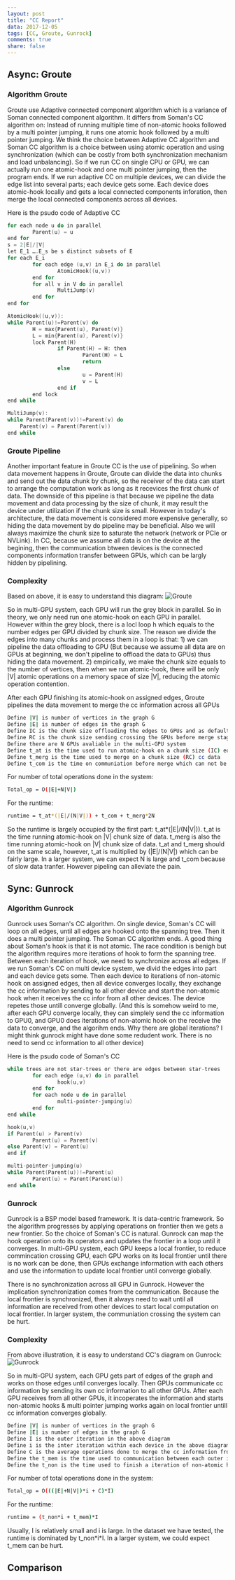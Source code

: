 ```yaml
---
layout: post
title: "CC Report"
data: 2017-12-05
tags: [CC, Groute, Gunrock]
comments: true
share: false
---
```


##  Async: Groute
### Algorithm Groute
Groute use Adaptive connected component algorithm which is a variance of Soman connected component algorithm. It differs from Soman's CC algorithm on: Instead of running multiple time of non-atomic hooks followed by a multi pointer jumping, it runs one atomic hook followed by a multi pointer jumping. We think the choice between Adaptive CC algorithm and Soman CC algorithm is a choice between using atomic operation and using synchronization (which can be costly from both synchronization mechanism and load unbalancing). So if we run CC on single CPU or GPU, we can actually run one atomic-hook and one multi pointer jumping, then the program ends. If we run adaptive CC on multiple devices, we can divide the edge list into several parts; each device gets some. Each device does atomic-hook locally and gets a local connected components inforation, then merge the local connected components across all devices.

Here is the psudo code of Adaptive CC
```c
for each node u do in parallel
        Parent(u) = u
end for
s = 2|E|/|V|
let E_1 ….E_s be s distinct subsets of E
for each E_i
        for each edge (u,v) in E_i do in parallel
                AtomicHook((u,v))
        end for
        for all v in V do in parallel
                MultiJump(v)
        end for
end for
```

```c
AtomicHook((u,v)):
while Parent(u)!=Parent(v) do
        H = max{Parent(u), Parent(v)}
        L = min{Parent(u), Parent(v)}
        lock Parent(H)
                if Parent(H) = H: then
                        Parent(H) = L
                        return
                else
                        u = Parent(H)
                        v = L
                end if
        end lock
end while
```

```c
MultiJump(v):
while Parent(Parent(v))!=Parent(v) do
	Parent(v) = Parent(Parent(v))
end while
```
### Groute Pipeline
Another important feature in Groute CC is the use of pipelining. So when data movement happens in Groute, Groute can divide the data into chunks and send out the data chunk by chunk, so the receiver of the data can start to arrange the computation work as long as it recevices the first chunk of data. The downside of this pipeline is that because we pipeline the data movement and data processing by the size of chunk, it may result the device under utilization if the chunk size is small. However in today's architecture, the data movement is considered more expensive generally, so hiding the data movement by do pipeline may be beneficial. Also we will always maximize the chunk size to saturate the network (network or PCIe or NVLink). In CC, because we assume all data is on the device at the begining, then the communication btween devices is the connected components information transfer between GPUs, which can be largly hidden by pipelining.

### Complexity
Based on above, it is easy to understand this diagram:
![Groute](https://github.com/YuxinxinChen/YuxinxinChen.github.io/blob/master/images/groute_cc.png)

So in multi-GPU system, each GPU will run the grey block in parallel. So in theory, we only need run one atomic-hook on each GPU in parallel. However within the grey block, there is a locl loop h which equals to the number edges per GPU divided by chunk size. The reason we divide the edges into many chunks and process them in a loop is that: 1) we can pipeline the data offloading to GPU (But because we assume all data are on GPUs at beginning, we don't pipeline to offload the data to GPUs) thus hiding the data movement. 2) empirically, we make the chunk size equals to the number of vertices, then when we run atomic-hook, there will be only |V| atomic operations on a memory space of size |V|, reducing the atomic operation contention.

After each GPU finishing its atomic-hook on assigned edges, Groute pipelines the data movement to merge the cc information across all GPUs 

```bash
Define |V| is number of vertices in the graph G
Define |E| is number of edges in the graph G
Define IC is the chunk size offloading the edges to GPUs and as default IC = |V|
Define RC is the chunk size sending crossing the GPUs before merge stage. As default RC = |V|/2
Define there are N GPUs avaliable in the multi-GPU system
Define t_at is the time used to run atomic-hook on a chunk size (IC) edgelist data
Define t_merg is the time used to merge on a chunk size (RC) cc data
Define t_com is the time on communiation before merge which can not be hidden by Groute pipelining
```
For number of total operations done in the system:

```bash
Total_op = O(|E|+N|V|)
```
For the runtime:

```bash
runtime = t_at*(|E|/(N|V|)) + t_com + t_merg*2N
```
So the runtime is largely occupied by the first part: t_at\*(|E|/(N|V|)). t_at is the time running atomic-hook on |V| chunk size of data. t_merg is also the time running atomic-hook on |V| chunk size of data. t_at and t_merg should on the same scale, however, t_at is multiplied by (|E|/(N|V|) which can be fairly large. In a larger system, we can expect N is large and t_com because of slow data tranfer. However pipeling can alleviate the pain.

## Sync: Gunrock
### Algorithm Gunrock

Gunrock uses Soman's CC algorithm. On single device, Soman's CC will loop on all edges, until all edges are hooked onto the spanning tree. Then it does a multi pointer jumping. The Soman CC algorithm ends. A good thing about Soman's hook is that it is not atomic. The race condition is benigh but the algorithm requires more iterations of hook to form the spanning tree. Between each iteration of hook, we need to synchronize across all edges. If we run Soman's CC on multi device system, we divid the edges into part and each device gets some. Then each device to iterations of non-atomic hook on assigned edges, then all device converges locally, they exchange the cc information by sending to all other device and start the non-atomic hook when it receives the cc infor from all other devices. The device repetes those untill converge globally. (And this is somehow weird to me, after each GPU converge locally, they can simplely send the cc information to GPU0, and GPU0 does iterations of non-atomic hook on the receive the data to converge, and the algorihm ends. Why there are global iterations? I might think gunrock might have done some redudent work. There is no need to send cc information to all other device)

Here is the psudo code of Soman's CC

```c
while trees are not star-trees or there are edges between star-trees
        for each edge (u,v) do in parallel
                hook(u,v)
        end for
        for each node u do in parallel
                multi-pointer-jumping(u)
        end for
end while
```

```c
hook(u,v)
if Parent(u) > Parent(v)
        Parent(u) = Parent(v)
else Parent(v) = Parent(u)
end if
```

```c
multi-pointer-jumping(u)
while Parent(Parent(u))!=Parent(u)
        Parent(u) = Parent(Parent(u))
end while
```
### Gunrock

Gunrock is a BSP model based framework. It is data-centric framework. So the algorithm progresses by applying operations on frontier then we gets a new frontier. So the choice of Soman's CC is natural. Gunrock can map the hook operation onto its operators and updates the frontier in a loop until it converges. In multi-GPU system, each GPU keeps a local frontier, to reduce commincation crossing GPU, each GPU works on its local frontier until there is no work can be done, then GPUs exchange information with each others and use the information to update local frontier until converge globally. 

There is no synchronization across all GPU in Gunrock. However the implication synchronization comes from the communication. Because the local frontier is synchronized, then it always need to wait until all information are received from other devices to start local computation on local frontier. In larger system, the communiation crossing the system can be hurt.

### Complexity

From above illustration, it is easy to understand CC's diagram on Gunrock:
![Gunrock](https://github.com/YuxinxinChen/YuxinxinChen.github.io/blob/master/images/gunrock_cc.png)

So in multi-GPU system, each GPU gets part of edges of the graph and works on those edges until converges locally. Then GPUs communicate cc information by sending its own cc information to all other GPUs. After each GPU receives from all other GPUs, it incoperates the information and starts non-atomic hooks & multi pointer jumping works again on local frontier untill cc information converges globally. 

```bash
Define |V| is number of vertices in the graph G
Define |E| is number of edges in the graph G
Define I is the outer iteration in the above diagram
Define i is the inter iteration within each device in the above diagram
Define C is the average operations done to merge the cc information from all other devices each outer iteration
Define the t_mem is the time used to communication between each outer iterations
Define the t_non is the time used to finish a iteration of non-atomic hook on frontier
```

For number of total operations done in the system:
```bash
Total_op = O(((|E|+N|V|)*i + C)*I)
```
For the runtime:

```bash
runtime = (t_non*i + t_mem)*I
```

Usually, I is relatively small and i is large. In the dataset we have tested, the runtime is dominated by t_non\*i\*I. In a larger system, we could expect t_mem can be hurt.

## Comparison

